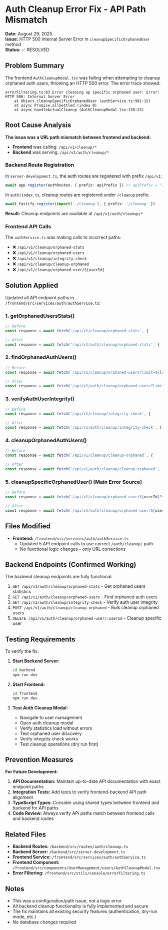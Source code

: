 # Auth Cleanup Error Fix - API Path Mismatch

**Date:** August 29, 2025  
**Issue:** HTTP 500 Internal Server Error in `cleanupSpecificOrphanedUser` method  
**Status:** ✅ RESOLVED

## Problem Summary

The frontend `AuthCleanupModal.tsx` was failing when attempting to cleanup orphaned auth users, throwing an HTTP 500 error. The error trace showed:

```
errorFiltering.ts:83 Error cleaning up specific orphaned user: Error: HTTP 500: Internal Server Error
    at Object.cleanupSpecificOrphanedUser (authService.ts:981:15)
    at async Promise.allSettled (index 0)
    at async handleActualCleanup (AuthCleanupModal.tsx:158:23)
```

## Root Cause Analysis

**The issue was a URL path mismatch between frontend and backend:**

- **Frontend** was calling: `/api/v1/cleanup/*`
- **Backend** was serving: `/api/v1/auth/cleanup/*`

### Backend Route Registration
In `server-development.ts`, the auth routes are registered with prefix `/api/v1`:
```typescript
await app.register(authRoutes, { prefix: apiPrefix }) // apiPrefix = "/api/v1"
```

In `auth/index.ts`, cleanup routes are registered under `/cleanup` prefix:
```typescript
await fastify.register(import('./cleanup'), { prefix: '/cleanup' })
```

**Result:** Cleanup endpoints are available at `/api/v1/auth/cleanup/*`

### Frontend API Calls
The `authService.ts` was making calls to incorrect paths:
- ❌ `/api/v1/cleanup/orphaned-stats`
- ❌ `/api/v1/cleanup/orphaned-users` 
- ❌ `/api/v1/cleanup/integrity-check`
- ❌ `/api/v1/cleanup/cleanup-orphaned`
- ❌ `/api/v1/cleanup/orphaned-user/${userId}`

## Solution Applied

Updated all API endpoint paths in `/frontend/src/services/auth/authService.ts`:

### 1. getOrphanedUsersStats()
```typescript
// Before
const response = await fetch('/api/v1/cleanup/orphaned-stats', {

// After  
const response = await fetch('/api/v1/auth/cleanup/orphaned-stats', {
```

### 2. findOrphanedAuthUsers()
```typescript  
// Before
const response = await fetch(`/api/v1/cleanup/orphaned-users?limit=${limit}`, {

// After
const response = await fetch(`/api/v1/auth/cleanup/orphaned-users?limit=${limit}`, {
```

### 3. verifyAuthUserIntegrity()
```typescript
// Before
const response = await fetch('/api/v1/cleanup/integrity-check', {

// After
const response = await fetch('/api/v1/auth/cleanup/integrity-check', {
```

### 4. cleanupOrphanedAuthUsers()
```typescript
// Before  
const response = await fetch(`/api/v1/cleanup/cleanup-orphaned`, {

// After
const response = await fetch(`/api/v1/auth/cleanup/cleanup-orphaned`, {
```

### 5. cleanupSpecificOrphanedUser() [Main Error Source]
```typescript
// Before
const response = await fetch(`/api/v1/cleanup/orphaned-user/${userId}?${queryParams}`, {

// After
const response = await fetch(`/api/v1/auth/cleanup/orphaned-user/${userId}?${queryParams}`, {
```

## Files Modified

- **Frontend:** `/frontend/src/services/auth/authService.ts`
  - Updated 5 API endpoint calls to use correct `/auth/cleanup/` path
  - No functional logic changes - only URL corrections

## Backend Endpoints (Confirmed Working)

The backend cleanup endpoints are fully functional:

1. `GET /api/v1/auth/cleanup/orphaned-stats` - Get orphaned users statistics
2. `GET /api/v1/auth/cleanup/orphaned-users` - Find orphaned auth users  
3. `GET /api/v1/auth/cleanup/integrity-check` - Verify auth user integrity
4. `POST /api/v1/auth/cleanup/cleanup-orphaned` - Bulk cleanup orphaned users
5. `DELETE /api/v1/auth/cleanup/orphaned-user/:userId` - Cleanup specific user

## Testing Requirements

To verify the fix:

1. **Start Backend Server:**
   ```bash
   cd backend
   npm run dev
   ```

2. **Start Frontend:**
   ```bash  
   cd frontend
   npm run dev
   ```

3. **Test Auth Cleanup Modal:**
   - Navigate to user management
   - Open auth cleanup modal
   - Verify statistics load without errors
   - Test orphaned user discovery
   - Verify integrity check works
   - Test cleanup operations (dry run first)

## Prevention Measures

**For Future Development:**

1. **API Documentation:** Maintain up-to-date API documentation with exact endpoint paths
2. **Integration Tests:** Add tests to verify frontend-backend API path alignment
3. **TypeScript Types:** Consider using shared types between frontend and backend for API paths
4. **Code Review:** Always verify API paths match between frontend calls and backend routes

## Related Files

- **Backend Routes:** `/backend/src/routes/auth/cleanup.ts`
- **Backend Server:** `/backend/src/server-development.ts`  
- **Frontend Service:** `/frontend/src/services/auth/authService.ts`
- **Frontend Component:** `/frontend/src/components/UserManagement/users/AuthCleanupModal.tsx`
- **Error Filtering:** `/frontend/src/utils/console/errorFiltering.ts`

## Notes

- This was a configuration/path issue, not a logic error
- All backend cleanup functionality is fully implemented and secure
- The fix maintains all existing security features (authentication, dry-run mode, etc.)
- No database changes required
